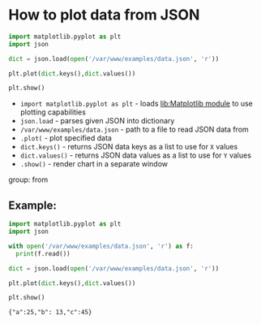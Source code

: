 # How to plot data from JSON

```python
import matplotlib.pyplot as plt
import json

dict = json.load(open('/var/www/examples/data.json', 'r'))

plt.plot(dict.keys(),dict.values())

plt.show()
```

- `import matplotlib.pyplot as plt` - loads [lib:Matplotlib module](python-matplotlib/how-to-install-matplotlib-python-lib-in-ubuntu-ubuntuversion) to use plotting capabilities
- `json.load` - parses given JSON into dictionary
- `/var/www/examples/data.json` - path to a file to read JSON data from
- `.plot(` - plot specified data
- `dict.keys()` - returns JSON data keys as a list to use for `X` values
- `dict.values()` - returns JSON data values as a list to use for `Y` values
- `.show()` - render chart in a separate window

group: from

## Example: 
```python
import matplotlib.pyplot as plt
import json

with open('/var/www/examples/data.json', 'r') as f:
  print(f.read())

dict = json.load(open('/var/www/examples/data.json', 'r'))

plt.plot(dict.keys(),dict.values())

plt.show()
```
```
{"a":25,"b": 13,"c":45}


```

